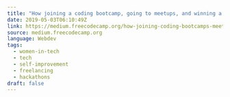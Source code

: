 ```yaml
---
title: "How joining a coding bootcamp, going to meetups, and winning a Hackathon changed my life completely"
date: 2019-05-03T06:10:49Z
link: https://medium.freecodecamp.org/how-joining-coding-bootcamps-meetups-and-winning-a-hackathon-changed-my-life-completely-2addc66f1665?source=rss----336d898217ee---4&utm_medium=RSS&utm_source=news.12bit.vn
source: medium.freecodecamp.org
language: Webdev
tags:
  - women-in-tech
  - tech
  - self-improvement
  - freelancing
  - hackathons
draft: false
---
```

